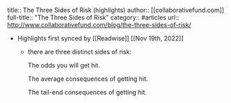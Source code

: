 title:: The Three Sides of Risk (highlights)
author:: [[collaborativefund.com]]
full-title:: "The Three Sides of Risk"
category:: #articles
url:: http://www.collaborativefund.com/blog/the-three-sides-of-risk/

- Highlights first synced by [[Readwise]] [[Nov 19th, 2022]]
	- there are three distinct sides of risk:
	  
	  
	  
	    The odds you will get hit.
	  
	  
	    The average consequences of getting hit.
	  
	  
	    The tail-end consequences of getting hit.